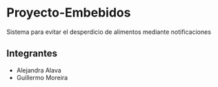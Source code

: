 # Proyecto-Embebidos

Sistema para evitar el desperdicio de alimentos mediante notificaciones 

## Integrantes 
- Alejandra Alava
- Guillermo Moreira
